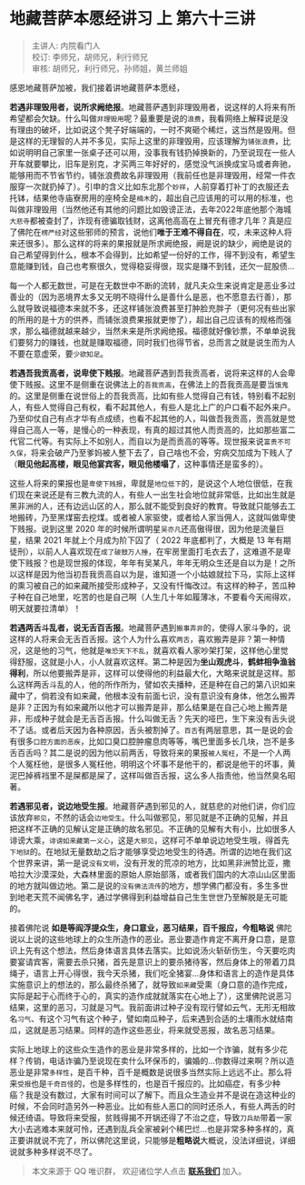 # 地藏菩萨本愿经讲习 上 第六十三讲

> 主讲人: 内院看门人 <br />
> 校订: 李师兄，胡师兄，利行师兄 <br />
> 审核: 胡师兄，利行师兄，孙师姐，黄兰师姐 <br />

感恩地藏菩萨加被，我们接着讲地藏菩萨本愿经，

**若遇非理毁用者，说所求阙绝报**。地藏菩萨遇到非理毁用者，说这样的人将来有所希望都会欠缺。什么叫做`非理毁用`呢？最重要是说的`浪费`，我看网络上解释说是没有理由的破坏，比如说这个凳子好端端的，一时不爽砸个稀烂，这当然是毁用。但是这样的无理智的人并不多见，实际上这里的非理毁用，应该理解为`铺张浪费`，比如说明明自己家里一张桌子还可以用，没事我有钱扔掉换新的，乃至说现在一些人开车就要攀比，旧车是别克，才买两三年好好的，感觉没气派换成宝马或者奔驰，能够用而不节省节约，铺张浪费故名非理毁用（我前任也是非理毁用，经常一件衣服穿一次就扔掉了）。引申的含义比如东北那个`妙祥`，人前穿着打补丁的衣服还去托钵，结果他寺庙寮房用的座椅全是`楠木`的，超出自己应该用的可以用的标准，也叫做非理毁用（当然他还有其他的问题比如毁谤正法，去年2022年底他那个海城`大悲寺`都被查封了，诈现有德骗取钱财，这离他高高在上冒充有德才几年？真是应了佛陀在`楞严经`对这些邪师的预言，说他们**唯于王难不得自在**，哎，未来这种人将来还很多）。那么这样的将来的果报就是所求阙绝报，阙是说的缺少，阙绝是说的自己希望得到什么，根本不会得到，比如希望一份好的工作，得不到没有，希望生意能赚到钱，自己也考察很久，觉得稳妥得很，现实是赚不到钱，还欠一屁股债...

每一个人都无数世，可是在无数世中不断的流转，就凡夫众生来说肯定是恶业多过善业的（因为恶境界太多又无明不晓得什么是善什么是恶，也不愿意去行善），那么就导致说福德本来就不多，还这样铺张浪费甚至打肿脸充胖子（更何况有些出家的所用的是十方的供养，而铺张浪费果报就更惨了），超出自己应该有的规格而强求，那么福德就越来越少，当然未来是所求阙绝报。福德就好像钞票，不单单说我们要努力的赚钱，也就是赚取福德，同时我们也得节省，总而言之就是说生而为人不要在意虚荣，要`少欲知足`。

**若遇吾我贡高者，说卑使下贱报**。地藏菩萨遇到吾我贡高者，说将来这样的人会卑使下贱报。这里不是侧重在说佛法上的`吾我贡高`，在佛法上的吾我贡高是要当`饿鬼`的。这里是侧重在说世俗上的吾我贡高，比如有些人觉得自己有钱，特别看不起别人，有些人觉得自己有权，看不起其他人，有些人是北上广的户口看不起外来户。乃至仰仗自己有点才华有点成绩，也看不起其他的人，叫做吾我贡高，贡高就是觉得自己高人一等，是慢心的一种表现，有真的超过其他人而贡高的，比如那些富二代官二代等。有实际上不如别人，而自以为是而贡高的等等。现世报来说`富贵不可久保`，将来会破产乃至爹妈被人整下去了，自己啥也不会，穷病交加成为下贱人了（**眼见他起高楼，眼见他宴宾客，眼见他楼塌了**，这种事情还是蛮多的）。

这些人将来的果报也是`卑使下贱报`，卑就是`地位低下`的，是说这个人地位很低，在我们现在来说还是有三教九流的人，有些人一出生社会地位就非常低，比如出生就是黑非洲的人，还有边远山区的人，那么就不能受到良好的教育。导致就只能够去工地搬砖，乃至黑煤窑去挖煤。或者被人家驱使，或者给人家当佣人，这就叫做卑使下贱报。说到这里 2020 年的时候所谓明星`吴亦凡`还高傲得很，因为他是流量巨星，结果 2021 年就上个月成为阶下囚了（ 2022 年底都判了，大概是 13 年有期徒刑），以前人人喜欢现在`成了破鼓万人捶`，在牢房里面打毛衣去了，这难道不是卑使下贱报？也是现世报的体现，年年有吴某凡，年年无明众生还是自以为是！之所以这样是因为他当初吾我贡高自以为是，谁知道一个小姑娘就拉下马，实际上这样的熏习被自己的如来藏所接受形成种子，又没有忏悔改过。有这样的种子，苦瓜种子种在自己地里，吃苦的也是自己啊（人生几十年如履薄冰，不要看今天闹得欢，明天就要拉清单）！

**若遇两舌斗乱者，说无舌百舌报**。地藏菩萨遇到`搬事弄非`的，使得人家斗争的，说这样的人将来会无舌百舌报。这个人为什么喜欢`两舌`，喜欢搬弄是非？第一种情况，这是他的习气，他就是`唯恐天下不乱`，就喜欢看人家吵架打架，这样他心里觉得舒服，这就是小人，小人就喜欢这样。第二种是因为**坐山观虎斗**，**鹤蚌相争渔翁得利**，所以他要搬弄是非，这样可以使得他的利益最大化，大略来说就是这样。那么这样两舌斗乱的人，他的所作所为，譬如农夫播种，还是种在自己的第八识如来藏中了，倘若没有如来藏，他根本没有前面七识，没有意识没有身体，他怎么搬弄是非？正因为有如来藏所以他才可以搬弄是非，那么结果是在自己心地上搬弄是非，形成种子就会是无舌百舌报。什么叫做无舌？先天的哑巴，生下来没有舌头说不了话。或者后天因为各种原因，舌头被割掉了。`百舌`有两层意思，其一是说的会有很多`口腔方面的恶疾`，比如口臭口腔肿瘤息肉等等，嘴巴里面多长几块，岂不是多舌百舌吗？其二是说的因为他以前两舌，导致将来的果报`被人冤枉`，不是一个人两个人冤枉他，是很多人冤枉他，明明这个坏事不是他干的，都说是他干的坏事，黄泥巴掉裤裆里不是屎都是屎了，这样叫做百舌报，这么多人指责他，他当然臭名昭著。

**若遇邪见者，说边地受生报**。地藏菩萨遇到邪见的人，就慈悲的对他们讲，你们应该放弃`邪见`，不然的话会`边地受生`。什么叫做邪见，邪见就是不正确的见解，并且把这样不正确的见解认定是正确的故名邪见。不正确的见解有大有小，比如很多人诽谤大乘，`诽谤如来藏第一义心`，这是`大邪见`，这样可不单单说边地受生哦，得首先`下地狱`的。在地狱无量数劫之后才能够享受边地受生的待遇。所谓的边地在我们这个世界来讲，第一是说`没有文明`，没有开发的荒凉的地方，比如黑非洲赞比亚，撒哈拉大沙漠深处，大森林里面的原始人原始部落，或者我们国内的大凉山山区里面的地方就叫做边地。第二是说的`没有佛法流传`的地方，想学佛门都没有，多生多世到地老天荒不闻佛名字，通过学佛得到利益增益自己生生世世乃至解脱是无可能的。

接着佛陀说 **如是等阎浮提众生，身口意业，恶习结果，百千报应，今粗略说** 佛陀说以上说的这些地球上的众生所造作的恶业。恶业要造作肯定不离开身口意，是意识上先有这个想法，然后身体语言具体去落实。比如说汤火斩斫伤生，今天要吃肉要宴请宾客，需要去杀只猪，首先是意识上的要杀猪待客，然后身体上的带着刀具绳子，语言上开心得很，我今天杀猪，我们吃全猪宴...身体和语言上的造作是具体实施意识上的想法的，那么最终杀猪了，就导致`如来藏`受熏（身口意的造作完成，实际是起于心而终于心的，真实的造作成就就落实在心地上了），这里佛陀说恶习结果，这里的恶习，习就是习气。我前面讲过种子没有现行譬如云气，无形无相故名`习气`、有这个习气有这个种子，譬如南瓜种子，后来遇到合适的土壤雨水就结南瓜，这就是恶习结果。同样的造作这些恶业，将来就受恶报，故名恶习结果。

实际上地球上的这些众生造作的恶业是非常多样的，比如一个诈骗，就有多少花样？传销，电话诈骗乃至说现在卖什么环保币的，骗婚的...你数得过来啊？所以造恶业是非常`多样性`，是百千种，百千是概数是说很多当然实际上远远不止。那么将来`受报`也是`千奇百怪`的，也是多样性的，也是百千报应的。比如癌症，有多少种癌？我是没有数过，大家有时间可以了解下。而且众生造业并不是说在造这种业的时候，不会同时造另外一种恶业。比如有些人恶口的同时还杀人，有些人两舌的时候还绮语。导致将来受报，贫贱得揭不开锅还得了不治之症，导致`刀兵劫`带着一家大小去逃难本来就可怜，还遇到乱兵全家被剁个稀巴烂...也是非常多种多样的，真正要讲就说不完了，所以佛陀这里说，只能够是**粗略说**大概说，没法详细说，详细说就多种多样说不尽了。

> 本文来源于 QQ 唯识群， 欢迎诸位学人点击 **[联系我们](https://mp.weixin.qq.com/s/lZCfWjmLjgNR165Tx4_bCQ)** 加入。
